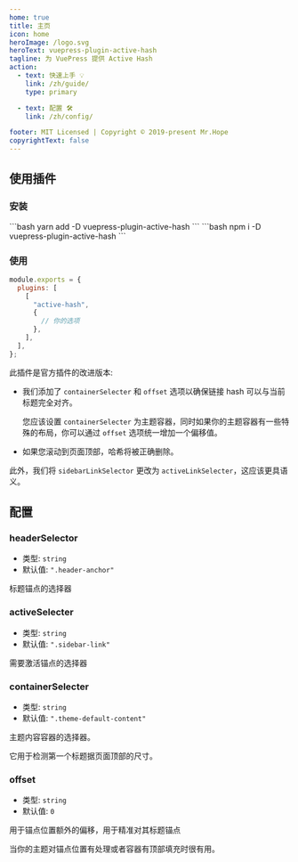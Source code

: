 ```yaml
---
home: true
title: 主页
icon: home
heroImage: /logo.svg
heroText: vuepress-plugin-active-hash
tagline: 为 VuePress 提供 Active Hash
action:
  - text: 快速上手 💡
    link: /zh/guide/
    type: primary

  - text: 配置 🛠
    link: /zh/config/

footer: MIT Licensed | Copyright © 2019-present Mr.Hope
copyrightText: false
---
```


## 使用插件

### 安装

<CodeGroup>
<CodeGroupItem title="yarn">
```bash
yarn add -D vuepress-plugin-active-hash
```
</CodeGroupItem>

<CodeGroupItem title="npm">
```bash
npm i -D vuepress-plugin-active-hash
```
</CodeGroupItem>
</CodeGroup>

### 使用

```js
module.exports = {
  plugins: [
    [
      "active-hash",
      {
        // 你的选项
      },
    ],
  ],
};
```

此插件是官方插件的改进版本:

- 我们添加了 `containerSelecter` 和 `offset` 选项以确保链接 hash 可以与当前标题完全对齐。

  您应该设置 `containerSelecter` 为主题容器，同时如果你的主题容器有一些特殊的布局，你可以通过 `offset` 选项统一增加一个偏移值。

- 如果您滚动到页面顶部，哈希将被正确删除。

此外，我们将 `sidebarLinkSelector` 更改为 `activeLinkSelecter`，这应该更具语义。

## 配置

### headerSelector

- 类型: `string`
- 默认值: `".header-anchor"`

标题锚点的选择器

### activeSelecter

- 类型: `string`
- 默认值: `".sidebar-link"`

需要激活锚点的选择器

### containerSelecter

- 类型: `string`
- 默认值: `".theme-default-content"`

主题内容容器的选择器。

它用于检测第一个标题据页面顶部的尺寸。

### offset

- 类型: `string`
- 默认值: `0`

用于锚点位置额外的偏移，用于精准对其标题锚点

当你的主题对锚点位置有处理或者容器有顶部填充时很有用。
